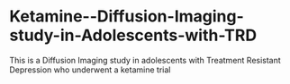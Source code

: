 # Ketamine--Diffusion-Imaging-study-in-Adolescents-with-TRD
This is a Diffusion Imaging study in adolescents with Treatment Resistant Depression who underwent a ketamine trial
